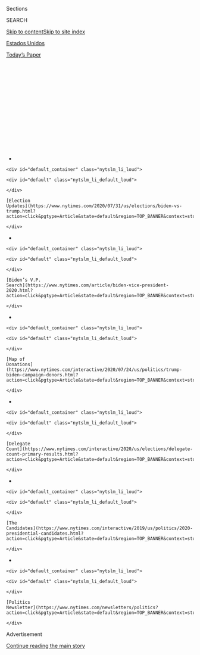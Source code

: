 <div id="app">

<div>

<div>

<div>

<div class="NYTAppHideMasthead css-1q2w90k e1suatyy0">

<div class="section css-ui9rw0 e1suatyy2">

<div class="css-eph4ug er09x8g0">

<div class="css-6n7j50">

</div>

<span class="css-1dv1kvn">Sections</span>

<div class="css-10488qs">

<span class="css-1dv1kvn">SEARCH</span>

</div>

[Skip to content](#site-content)[Skip to site index](#site-index)

</div>

<div id="masthead-section-label" class="css-1wr3we4 eaxe0e00">

[Estados
Unidos](https://www.nytimes.com/es/section/estados-unidos)

</div>

<div class="css-10698na e1huz5gh0">

</div>

</div>

<div id="masthead-bar-one" class="section hasLinks css-15hmgas e1csuq9d3">

<div class="css-uqyvli e1csuq9d0">

</div>

<div class="css-1uqjmks e1csuq9d1">

</div>

<div class="css-9e9ivx">

[](https://myaccount.nytimes.com/auth/login?response_type=cookie&client_id=vi)

</div>

<div class="css-1bvtpon e1csuq9d2">

[Today’s
Paper](https://www.nytimes.com/section/todayspaper)

</div>

</div>

</div>

</div>

<div data-aria-hidden="false">

<div id="site-content" data-role="main">

<div>

<div class="css-1aor85t" style="opacity:0.000000001;z-index:-1;visibility:hidden">

<div class="css-1hqnpie">

<div class="css-epjblv">

<span class="css-17xtcya">[Estados
Unidos](/es/section/estados-unidos)</span><span class="css-x15j1o">|</span><span class="css-fwqvlz">Campaña
2020: las lecciones que nos ofrece un episodio de la candidatura de
Trump en
2016</span>

</div>

<div class="css-k008qs">

<div class="css-1iwv8en">

<span class="css-18z7m18"></span>

<div>

</div>

</div>

<span class="css-1n6z4y">https://nyti.ms/3eqsBZG</span>

<div class="css-1705lsu">

<div class="css-4xjgmj">

<div class="css-4skfbu" data-role="toolbar" data-aria-label="Social Media Share buttons, Save button, and Comments Panel with current comment count" data-testid="share-tools">

  - 
  - 
  - 
  - 
    
    <div class="css-6n7j50">
    
    </div>

  - 

</div>

</div>

</div>

</div>

</div>

</div>

<div id="NYT_TOP_BANNER_REGION" class="css-13pd83m">

<div>

<div id="styln-elections-notifications-menu" class="section interactive-content interactive-size-medium css-1edisqu">

<div class="css-17ih8de interactive-body">

<div class="nytslm_innerContainer" data-aria-live="polite">

<div class="nytslm_title">

</div>

  - 
    
    <div id="default_container" class="nytslm_li_loud">
    
    <div id="default" class="nytslm_li_default_loud">
    
    </div>
    
    [Election
    Updates](https://www.nytimes.com/2020/07/31/us/elections/biden-vs-trump.html?action=click&pgtype=Article&state=default&region=TOP_BANNER&context=storylines_menu)
    
    </div>

  - 
    
    <div id="default_container" class="nytslm_li_loud">
    
    <div id="default" class="nytslm_li_default_loud">
    
    </div>
    
    [Biden’s V.P.
    Search](https://www.nytimes.com/article/biden-vice-president-2020.html?action=click&pgtype=Article&state=default&region=TOP_BANNER&context=storylines_menu)
    
    </div>

  - 
    
    <div id="default_container" class="nytslm_li_loud">
    
    <div id="default" class="nytslm_li_default_loud">
    
    </div>
    
    [Map of
    Donations](https://www.nytimes.com/interactive/2020/07/24/us/politics/trump-biden-campaign-donors.html?action=click&pgtype=Article&state=default&region=TOP_BANNER&context=storylines_menu)
    
    </div>

  - 
    
    <div id="default_container" class="nytslm_li_loud">
    
    <div id="default" class="nytslm_li_default_loud">
    
    </div>
    
    [Delegate
    Count](https://www.nytimes.com/interactive/2020/us/elections/delegate-count-primary-results.html?action=click&pgtype=Article&state=default&region=TOP_BANNER&context=storylines_menu)
    
    </div>

  - 
    
    <div id="default_container" class="nytslm_li_loud">
    
    <div id="default" class="nytslm_li_default_loud">
    
    </div>
    
    [The
    Candidates](https://www.nytimes.com/interactive/2019/us/politics/2020-presidential-candidates.html?action=click&pgtype=Article&state=default&region=TOP_BANNER&context=storylines_menu)
    
    </div>

  - 
    
    <div id="default_container" class="nytslm_li_loud">
    
    <div id="default" class="nytslm_li_default_loud">
    
    </div>
    
    [Politics
    Newsletter](https://www.nytimes.com/newsletters/politics?action=click&pgtype=Article&state=default&region=TOP_BANNER&context=storylines_menu)
    
    </div>

</div>

</div>

</div>

</div>

</div>

<div id="top-wrapper" class="css-1sy8kpn">

<div id="top-slug" class="css-l9onyx">

Advertisement

</div>

[Continue reading the main
story](#after-top)

<div class="ad top-wrapper" style="text-align:center;height:100%;display:block;min-height:250px">

<div id="top" class="place-ad" data-position="top" data-size-key="top">

</div>

</div>

<div id="after-top">

</div>

</div>

<div>

<div id="sponsor-wrapper" class="css-1hyfx7x">

<div id="sponsor-slug" class="css-19vbshk">

Supported by

</div>

[Continue reading the main
story](#after-sponsor)

<div id="sponsor" class="ad sponsor-wrapper" style="text-align:center;height:100%;display:block">

</div>

<div id="after-sponsor">

</div>

</div>

<div class="css-186x18t">

elecciones
2020

</div>

<div class="css-1vkm6nb ehdk2mb0">

# Campaña 2020: las lecciones que nos ofrece un episodio de la candidatura de Trump en 2016

</div>

Un viernes, el mundo escuchó el audio de ‘Access Hollywood’ donde Trump
alardeaba vulgarmente de su trato a las mujeres. Para el domingo en la
noche, lo que sería su perdición había comenzado a evaporarse.

<div class="css-79elbk" data-testid="photoviewer-wrapper">

<div class="css-z3e15g" data-testid="photoviewer-wrapper-hidden">

</div>

<div class="css-1a48zt4 ehw59r15" data-testid="photoviewer-children">

![<span class="css-16f3y1r e13ogyst0" data-aria-hidden="true">La
capacidad de Trump para la política de destrucción total a menudo ha
sido más notoria en tiempos de dificultades en la
campaña.</span><span class="css-cnj6d5 e1z0qqy90" itemprop="copyrightHolder"><span class="css-1ly73wi e1tej78p0">Credit...</span><span><span>Doug
Mills/The New York
Times</span></span></span>](https://static01.nyt.com/images/2020/07/09/us/politics/14Trump-Access-Hollywood-ES/00accesshollywood1-articleLarge.jpg?quality=75&auto=webp&disable=upscale)

</div>

</div>

<div class="css-18e8msd">

<div class="css-vp77d3 epjyd6m0">

<div class="css-hus3qt ey68jwv0" data-aria-hidden="true">

[![Matt
Flegenheimer](https://static01.nyt.com/images/2018/10/02/multimedia/author-matt-flegenheimer/author-matt-flegenheimer-thumbLarge.png
"Matt Flegenheimer")](https://www.nytimes.com/by/matt-flegenheimer)

</div>

<div class="css-1baulvz">

Por [<span class="css-1baulvz last-byline" itemprop="name">Matt
Flegenheimer</span>](https://www.nytimes.com/by/matt-flegenheimer)

</div>

</div>

  - 14 de julio de
    2020

  - 
    
    <div class="css-4xjgmj">
    
    <div class="css-d8bdto" data-role="toolbar" data-aria-label="Social Media Share buttons, Save button, and Comments Panel with current comment count" data-testid="share-tools">
    
      - 
      - 
      - 
      - 
        
        <div class="css-6n7j50">
        
        </div>
    
      - 
    
    </div>
    
    </div>

</div>

<div class="css-mdjrty">

[Read in
English](https://www.nytimes.com/2020/07/12/us/politics/donald-trump-access-hollywood.html "Read in English")

</div>

</div>

<div class="section meteredContent css-1r7ky0e" name="articleBody" itemprop="articleBody">

<div class="css-1fanzo5 StoryBodyCompanionColumn">

<div class="css-53u6y8">

[Regístrate para recibir nuestro
boletín](https://www.nytimes.com/newsletters/el-times) con lo mejor de
The New York Times.

-----

Triste y sin ganas de salir, Donald Trump solo vio una forma de
levantarse: caer más bajo.

Habían pasado dos días desde la notable humillación de su vida política
—la publicación de un audio en el cual [Trump se jactaba de forzar a
varias
mujeres](https://www.nytimes.com/2016/10/08/us/donald-trump-tape-transcript.html)—
y el candidato estaba desesperado por redirigir la conversación. El
resultado, menos de dos horas antes de un debate en octubre de 2016
contra Hillary Clinton en St. Louis, fue una jugada tan secreta que
varias partes interesadas fueron dejadas de lado.

Los asesores de la campaña le dijeron a Reince Priebus, el presidente
del Comité Nacional Republicano que ayudaba con los preparativos del
debate dentro de la suite del hotel del equipo, que Trump había tenido
que que salir para un encuentro donde saludaría a sus seguidores. Temían
que Priebus se opusiera si sabía la verdad: Trump aparecería ante las
cámaras con mujeres que durante años habían acusado a Bill Clinton de
mala conducta sexual, un descarado intento de redireccionar el tema del
maltrato a las mujeres en contra de la familia Clinton.

Y esas denunciantes, que habían sido invitadas al debate como invitadas
sorpresa de Trump pero tenían poco conocimiento del programa completo,
parecían inseguras sobre lo que les esperaba mientras las conducían a
una sala de recepción en el hotel. “No tenía idea de para qué íbamos
allí”, recordó una de ellas, Juanita Broaddrick. “Pero eso no importa.
Lo haría todo de nuevo”.

Antes de que las puertas de la sala se abrieran a los medios y se
revelara la presencia de las mujeres, Stephen Bannon, el director
ejecutivo de la campaña, compartió su visión del espectáculo: “Van a
aferrarse a tí y van a llorar”, recordó haberle dicho a Trump. “Y tú vas
a ser empático”.

</div>

</div>

<div class="css-1fanzo5 StoryBodyCompanionColumn">

<div class="css-53u6y8">

Trump cerró los ojos, dijo Bannon, e inclinó la cabeza hacia atrás “como
un emperador romano”.

“Me encanta”, dictaminó el futuro presidente.

Cuatro años después, Trump parece encontrarse, para todo el mundo
político, de nuevo en gran desventaja. Sus asesores reconocen que si
las elecciones se celebraran hoy, perdería ante Joe Biden, el virtual
candidato demócrata, muy probablemente por un margen considerable.

Pero a medida que el presidente prueba una serie de tácticas dispersas
para poner en marcha su difícil campaña —[apelar a prejuicios
raciales](https://www.nytimes.com/2020/06/11/us/politics/trump-on-race.html)
durante una crisis nacional;
[defender](https://www.nytimes.com/2020/07/06/us/politics/trump-bubba-wallace-nascar.html)
símbolos de la Confederación;
[negar](https://www.nytimes.com/2020/06/21/health/coronavirus-pandemic-spread-trump.html)
las realidades objetivas de una pandemia— sus aliados y adversarios
dicen que últimamente han vuelto a recordar su momento más bajo en 2016,
la última vez en que sus posibilidades parecían tan terribles.

El lanzamiento y las secuelas de la llamada cinta de *Access Hollywood*
es tanto un recordatorio de cuán rápido pueden cambiar los contornos de
una elección y de hasta qué punto Trump está dispuesto a llegar para
cambiarlos. Mientras que algunas personas cercanas a Trump
[cuestionaron](https://www.nytimes.com/es/2020/06/20/espanol/trump-elecciones-2020.html)
su enfoque y resolución en esta reelección, su comportamiento durante un
fin de semana de peligro electoral en 2016 sirve como estudio de caso
sobre la forma en que puede responder cuando se siente acorralado,
cuando sospecha que puede perder.

“Esa es su fortaleza”, dijo Anthony Scaramucci, exdirector de
comunicaciones de la Casa Blanca que, desde su salida, ha pedido la
derrota de Trump. “Cuando Dios estaba repartiendo los genes de la
vergüenza, Trump tomó los genes desvergonzados de ese mostrador”.

</div>

</div>

<div class="css-1fanzo5 StoryBodyCompanionColumn">

<div class="css-53u6y8">

La capacidad de Trump para recurrir a una política de destrucción total,
rara vez en duda, a menudo ha sido más notoria en tiempos de angustia
electoral. Cuando Ben Carson lo superó en algunas encuestas de votantes
republicanos en 2015, Trump [pareció
atacar](https://www.nytimes.com/politics/first-draft/2015/10/25/donald-trump-attacks-ben-carson-and-highlights-his-religion)
la fe de su rival. Cuando Ted Cruz demostró ser un enemigo primario
resistente, Trump publicó una imagen poco halagadora de la esposa de
Cruz y [la amenaza de “contarlo
todo”](https://www.nytimes.com/politics/first-draft/2016/03/23/donald-trump-threatens-ted-cruzs-wife-elicting-angry-retort/)
sobre ella, sin dar más detalles.

Este es un hombre que instó a una potencia extranjera a investigar a
Biden, más de un año antes del Día de las Elecciones 2020, lo que le
generó un juicio político en casa.

En ninguno de esos episodios, Trump se enfrentó a los vientos en contra
que enfrenta ahora, lo que ha obligado a los veteranos de 2016 a
predecir un horror que en los próximos meses pondrá a prueba los límites
de la imaginación del estratega más cínico.

A la campaña de Biden, que en julio tiene una cómoda delantera, se le ha
aconsejado prepararse para lo peor.

“Tiene sentido que el equipo de Biden entienda por qué están ganando
hoy”, dijo Robby Mook, gerente de campaña de Hillary Clinton en 2016.
“Tiene aún más sentido para ellos pensar en cómo pierden”.

Por supuesto, incluso frente a la mina de sorpresas que ha sido octubre
a través de la historia, 2016 fue algo diferente. En cuestión de horas,
el viernes 7 de octubre los líderes de la comunidad de inteligencia
[acusaron
públicamente](https://www.dhs.gov/news/2016/10/07/joint-statement-department-homeland-security-and-office-director-national)
a Rusia de interferir en las elecciones, The Washington Post
[publicó](https://www.washingtonpost.com/politics/trump-recorded-having-extremely-lewd-conversation-about-women-in-2005/2016/10/07/3b9ce776-8cb4-11e6-bf8a-3d26847eeed4_story.html)
el artículo sobre *Access Hollywood* y WikiLeaks [comenzó a
diseminar](https://www.nytimes.com/2016/10/12/us/politics/hillary-clinton-emails-wikileaks.html)
correos electrónicos hackeados de John D. Podesta, el director de
campaña de Clinton, en una sincronización que su equipo no encontró
fortuita.

El asesor especial, Robert S. Mueller III, investigó si la publicación
de los correos electrónicos de Podesta estaba relacionada con la cinta
de *Access Hollywood*, pero no estableció públicamente un vínculo con la
campaña de Trump. Al final, creen muchos asesores de Clinton, nada de
ese día afectó la elección tanto como una carta de [James B. Comey, el
director del
FBI](https://www.nytimes.com/2019/10/12/us/politics/james-comey-trump.html),
que revivió el tema del servidor del correo electrónico privado de
Clinton tres semanas después.

</div>

</div>

<div class="css-1fanzo5 StoryBodyCompanionColumn">

<div class="css-53u6y8">

Para los admiradores de Trump, estas escenas retrospectivas se registran
ahora como un recuerdo esperanzador, un testimonio de la
imprevisibilidad que durante mucho tiempo ha definido su arco político y
podría volver a
hacerlo.

<div id="NYT_MAIN_CONTENT_1_REGION" class="css-9tf9ac">

<div>

<div id="styln-nfldraft-updates-block" class="section interactive-content interactive-size-medium css-1ftcdic">

<div class="css-17ih8de interactive-body">

<div id="styln-briefing-block" data-asset-id="">

<div class="briefing-block-header-section">

# [Latest Updates: 2020 Election](https://www.nytimes.com/2020/07/31/us/elections/biden-vs-trump.html?action=click&pgtype=Article&state=default&region=MAIN_CONTENT_1&context=storylines_live_updates)

<div class="briefing-block-ts">

Updated 2020-08-01T01:26:45.732Z

</div>

</div>

  - [Kamala Harris, a top vice-presidential contender, confronts double
    standards.](https://www.nytimes.com/2020/07/31/us/elections/biden-vs-trump.html?action=click&pgtype=Article&state=default&region=MAIN_CONTENT_1&context=storylines_live_updates#link-29fdff45)
  - [Karen Bass and Susan Rice are rising on Biden’s vice-presidential
    shortlist.](https://www.nytimes.com/2020/07/31/us/elections/biden-vs-trump.html?action=click&pgtype=Article&state=default&region=MAIN_CONTENT_1&context=storylines_live_updates#link-13ec3d9c)
  - [Trump says Russian bounties to kill U.S. troops ‘never took
    place.’](https://www.nytimes.com/2020/07/31/us/elections/biden-vs-trump.html?action=click&pgtype=Article&state=default&region=MAIN_CONTENT_1&context=storylines_live_updates#link-49e9a016)

<div class="briefing-block-footer">

<div class="briefing-block-footer-meta">

[See more
updates](https://www.nytimes.com/2020/07/31/us/elections/biden-vs-trump.html?action=click&pgtype=Article&state=default&region=MAIN_CONTENT_1&context=storylines_live_updates)

</div>

</div>

</div>

</div>

</div>

</div>

</div>

Hoy, pocos de ellos reparan en los detalles del fin de semana en que
Trump parecía prácticamente acabado: la masa de republicanos que lo
instaban a renunciar; la disculpa grabada que los principales asesores
han comparado a un “video de rehenes”; una calamidad de relaciones
públicas tan total que incluso los fabricantes de Tic Tac, los
refrescantes de aliento mencionados por Trump en el audio, enviaron una
declaración que lo condenaba.

Lo que los partidarios recuerdan es la sensación de ver a Trump
defenderse.

“Descubrí que muchas mujeres reaccionaron a su fuerza. Y sigo escuchando
eso”, dijo Mica Mosbacher, recaudadora de fondos republicana que forma
parte de la junta asesora de Mujeres para Trump 2020. “Nadie es
perfecto”.

</div>

</div>

<div class="css-79elbk" data-testid="photoviewer-wrapper">

<div class="css-z3e15g" data-testid="photoviewer-wrapper-hidden">

</div>

<div class="css-1a48zt4 ehw59r15" data-testid="photoviewer-children">

![<span class="css-16f3y1r e13ogyst0" data-aria-hidden="true">Un
elevador de servicio en la Torre Trump el 7 de octubre de
2016</span><span class="css-cnj6d5 e1z0qqy90" itemprop="copyrightHolder"><span class="css-1ly73wi e1tej78p0">Credit...</span><span>Stephen
Crowley/The New York
Times</span></span>](https://static01.nyt.com/images/2020/07/09/us/politics/14Trump-Access-Hollywood-ES-02/merlin_112849274_780714d4-bfc9-4041-883c-8001fae74070-articleLarge.jpg?quality=75&auto=webp&disable=upscale)

</div>

</div>

<div class="css-1fanzo5 StoryBodyCompanionColumn">

<div class="css-53u6y8">

## Viernes

El primer instinto de Trump, como siempre, fue una actitud desafiante:
no fui yo.

El ensayo del debate en la Torre Trump había sido desviado por el
zumbido del pánico, cuando una asistente, Hope Hicks, le entregó una
colección de documentos, una transcripción de sus comentarios vulgares,
grabados en 2005 y proporcionada por el Post, que buscaba comentarios de
la campaña antes de la publicación.

*“Solo empiezo a besarlas. Es como un imán”.*

*“Cuando eres una estrella, te dejan hacerlo. Puedes hacer cualquier
cosa”.*

*“Agarrarlas por la vagina. Puedes hacer cualquier cosa”.*

Trump dijo que eso no sonaba como cosas que él diría. Los asesores se
permitieron dudar, brevemente, si todo había sido un malentendido.

</div>

</div>

<div class="css-1fanzo5 StoryBodyCompanionColumn">

<div class="css-53u6y8">

Entonces llegó el audio de archivo. Trump escuchó.

“Soy yo”, dijo.

Al otro lado del río, en Brooklyn, varios ayudantes de Clinton habían
estado apiñados en la oficina de Mook, tramando la mejor manera de
responder a lo que habían asumido sería la historia del día: la
evaluación de la comunidad de inteligencia sobre la intromisión rusa.
Una conmoción en el espacio de trabajo más amplio de la sede los sacó de
ahí.

En este punto de la carrera, los miembros del personal de Clinton habían
llegado a ver su tarea como un tipo de misión difícil, más un camino
arduo que una marcha de la victoria, salpicado por tropiezos
autoinflingidos y choques externos en una medida implacable.

Incluso los supuestos estímulos políticos —y este ciertamente lucía como
uno— parecían llegar con un poco de náuseas.

“Este es el orden”, dijo Jennifer Palmieri, directora de comunicaciones
de la campaña, al recordar su secuencia de emociones durante el
lanzamiento de la cinta: “Repulsión por lo que dijo, desilusión porque
nadie se preocuparía por Rusia y miedo por Hillary debido a cuán
desquiciado él se iba a poner”.

La propia Clinton estaba en un hotel en el suburbano condado de
Westchester, donde ella y sus asesores tenían sesiones de debate. En los
televisores de un comedor, el grupo podía ver en las franjas inferiores
de los telediarios noticias sobre la cinta. Pero, inicialmente, nadie
podía escucharla.

En sus memorias de 2017, Clinton describió una tristeza constante al
escuchar las palabras de Trump. “Esa cinta nunca va a desaparecer”,
escribió. “Ahora es parte de nuestra historia”.

Sin embargo, la historia de su esposo, entrelazada con la suya, también
hizo que el contenido de la grabación fuera especialmente incómodo para
la campaña.

</div>

</div>

<div class="css-1fanzo5 StoryBodyCompanionColumn">

<div class="css-53u6y8">

Incluso antes de *Access Hollywood*, sus asesores habían planteado la
posibilidad de que Trump apuntase hacia las mujeres que acusaron a
Clinton (y la postura de Hillary Clinton hacia ellas) para disculpar sus
propias fechorías. Y, rápidamente, Trump señaló que el pasado de Bill
Clinton figuraría en el futuro inmediato de su campaña.

En una declaración a los periodistas cuando la historia se hizo pública,
Trump describió sus comentarios como “bromas en el vestuario” —una frase
que se le ocurrió a él, dicen los asesores— y acusó a Bill Clinton de
“decirme cosas mucho peores en el campo de golf”.

“Pido disculpas”, concluyó Trump, “si alguien fue ofendido”.

Algunos confidentes de Trump, incluida su hija Ivanka, [lo
instaron](https://www.nytimes.com/es/2017/05/03/espanol/ivanka-trump-la-mujer-que-mas-escucha-el-presidente-de-estados-unidos.html)
a demostrar un arrepentimiento menos calculado. Él accedió a grabar un
video, que se lanzaría horas después, pero se resistió a acatar muchos
de los consejos.

El producto resultante —una [alocución surrealista de 90
segundos](https://www.facebook.com/DonaldTrump/videos/here-is-my-statementive-never-said-im-a-perfect-person-nor-pretended-to-be-someo/10157844642270725/),
hecha en frente de un falso horizonte de edificios— fue una mezcolanza
de los impulsos encontrados de su equipo en duelo.

Emitió una rara admisión de disculpa absoluta (“Lo dije, me equivoqué, y
me disculpo”), planteó su vida como una historia de crecimiento (“mis
viajes también me han cambiado”) y dio un giro para rápidamente acusar a
los Clinton de hipocresía.

“Discutiremos más sobre esto en los próximos días”, prometió. “Nos vemos
en el debate el
domingo”.

</div>

</div>

<div class="css-79elbk" data-testid="photoviewer-wrapper">

<div class="css-z3e15g" data-testid="photoviewer-wrapper-hidden">

</div>

<div class="css-1a48zt4 ehw59r15" data-testid="photoviewer-children">

<div class="css-1xdhyk6 erfvjey0">

<span class="css-1ly73wi e1tej78p0">Image</span>

<div class="css-zjzyr8">

<div data-testid="lazyimage-container" style="height:257.77777777777777px">

</div>

</div>

</div>

<span class="css-16f3y1r e13ogyst0" data-aria-hidden="true">Trump saludó
a sus partidarios fuera de la Torre Trump el 8 de octubre de
2016</span><span class="css-cnj6d5 e1z0qqy90" itemprop="copyrightHolder"><span class="css-1ly73wi e1tej78p0">Credit...</span><span>Spencer
Platt/Getty Images</span></span>

</div>

</div>

<div class="css-1fanzo5 StoryBodyCompanionColumn">

<div class="css-53u6y8">

## Sábado

Si muchos de los republicanos más sobresalientes se hubieran salido con
la suya, Trump no habría llegado al debate el domingo.

</div>

</div>

<div class="css-1fanzo5 StoryBodyCompanionColumn">

<div class="css-53u6y8">

En público y en privado, los legisladores le
[pedían](https://www.pbs.org/newshour/politics/headline-republicans-react-trump-comments-objectifying-women)
que se hiciera a un lado y permitiera que Mike Pence liderara la
candidatura. Los funcionarios del partido proyectaron la devastación en
la papeleta electoral. Otros simplemente no podían soportar asociarse
con el nominado.

“Me sentí avergonzado”, dijo Carlos Curbelo, un ex congresista
republicano que en ese momento buscaba la reelección para un escaño en
el sur de Florida y ya había rechazado la campaña de Trump. “En español,
tenemos este concepto llamado ‘pena ajena’. No estás involucrado en la
actividad, pero sientes vergüenza”. El presidente de la cámara de
representantes retiró la invitación a Trump a un mitin el sábado en el
que estaba programado que aparecieran juntos en Wisconsin. “Hay un
elefante en la habitación”, [le dijo Paul Ryan a la
multitud](https://madison.com/wsj/news/local/govt-and-politics/paul-ryan-heckled-on-home-turf-after-donald-trump-mike-pence-scratched-from-gop-event/article_8e0acf67-1f2f-56a4-b42d-e8ebcbd0bc67.html),
sorteando los abucheos persistentes.

“¿Dónde está Trump”, gritaban los asistentes.

En Nueva York, los asesores de menor jerarquía rastrearon las
deserciones, intercambiando rumores y temores.

“Hay otro”.

“Otro”.

“¿Alguna vez podremos volver a trabajar en Washington?”.

El jefe era más juguetón, aunque solo fuera para tratar de aligerar los
ánimos: “¡Ciertamente han sido 24 horas interesantes\!”,
[tuiteó](https://twitter.com/realdonaldtrump/status/784767399442653184?lang=en)
el sábado por la mañana.

Reunió a los altos miembros de su equipo en la Torre Trump y le preguntó
a Priebus qué había escuchado. Lo que escuchó el presidente del partido,
respondió, era que Trump bien podía abandonar o perder en un derrumbe
histórico.

“Entonces”, dijo Trump, “¿cuáles son las buenas noticias?”.

El resurgimiento resuena cuatro años después como una ordenada
encapsulación de la cosmovisión trumpista en una crisis de campaña. En
los últimos meses, se ha sabido que [arremete contra
asesores](https://www.nytimes.com/2020/04/29/us/politics/trump-campaign-reelection-polls.html)
que comparten números desalentadores de encuestas, insistiendo en que su
posición no puede ser tan precaria.

Las personas que lo conocen citan este pensamiento semi mágico como una
especie de superpoder político, cuando se utiliza de manera efectiva.

</div>

</div>

<div class="css-1fanzo5 StoryBodyCompanionColumn">

<div class="css-53u6y8">

“No subestimen su resistencia personal”, dijo Scaramucci. Recordó el
consejo que el presidente le dio sobre la velocidad del ciclo de
noticias: “Dijo: ‘Sí, recibes una prensa negativa. Dura aproximadamente
una semana. Y luego se desvanece y están en otra cosa y a nadie le
importa’”.

Sin embargo, ese fin de semana, los asesores de Trump sintieron que poco
pasaría por sí solo.

La idea de desplegar a las acusadoras de Bill Clinton se había filtrado
a través de la órbita de Trump durante meses, y se había discutido entre
Bannon y aliados como Aaron Klein de Breitbart News —el sitio de extrema
derecha que apoyaba a Trump y que Bannon había dirigido— y largamente
promovido por Roger J. Stone Jr., asesor informal de Trump e infame
camorrista republicano. (El viernes 10 de julio, Trump
[conmutó](https://www.nytimes.com/2020/07/10/us/politics/trump-roger-stone-clemency.html)
la sentencia de Stone por siete delitos graves después de haber sido
condenado el año pasado por obstruir una investigación del Congreso
sobre la campaña de Trump 2016 y los posibles vínculos con Rusia).

Justo antes del “fin de semana de Billy Bush”, como lo llama Bannon (un
guiño al presentador de *Access Hollywood* que salía en la cinta con
Trump), tres de las denunciantes de Clinton habían estado en Washington
para entrevistarse con Klein.

A medida que las súplicas republicanas por la destitución de Trump se
multiplicaron, Bannon reconoció una oportunidad. Dijo que llamó a Klein,
ahora asesor del primer ministro de Israel, Benjamin Netanyahu, y le
preguntó cómo se veía el material de Clinton. La respuesta lo complació.
Se hicieron nuevos arreglos de viaje.

Al mismo tiempo, Trump buscó consuelo temporal en un bálsamo habitual:
los aplausos.

A las 5 p.m. del sábado, sus partidarios se habían agrupado a lo largo
de la Quinta Avenida, agitando carteles desde la acera. Trump
[bajó](https://www.nytimes.com/2016/10/10/us/politics/trump-tower.html)
al vestíbulo de mármol, acompañado de su hijo mayor y de su gerente de
campaña, Kellyanne Conway, y salió por la puerta de cristal.

Levantó su puño derecho, y escuchó los vítores. Sus fanáticos estiraron
las manos para rozar la chaqueta de su traje.

</div>

</div>

<div class="css-1fanzo5 StoryBodyCompanionColumn">

<div class="css-53u6y8">

Un reportero preguntó si se quedaría en la carrera. “Cien por ciento”,
respondió Trump.

Y luego volvió a entrar, aplaudiendo en el
camino.

</div>

</div>

<div class="css-79elbk" data-testid="photoviewer-wrapper">

<div class="css-z3e15g" data-testid="photoviewer-wrapper-hidden">

</div>

<div class="css-1a48zt4 ehw59r15" data-testid="photoviewer-children">

<div class="css-1xdhyk6 erfvjey0">

<span class="css-1ly73wi e1tej78p0">Image</span>

<div class="css-zjzyr8">

<div data-testid="lazyimage-container" style="height:257.77777777777777px">

</div>

</div>

</div>

<span class="css-16f3y1r e13ogyst0" data-aria-hidden="true">Después de
que se reveló la cinta, Trump sostuvo una conferencia de prensa con tres
mujeres, Kathleen Willey, Juanita Broaddrick y Paula Jones, que habían
acusado a Bill Clinton de conducta sexual inapropiada, y una cuarta,
Kathy Shelton, quien dijo que en su juventud había sido violada por un
hombre a quien Hillary Clinton representó como defensora de oficio en la
década de
1970.</span><span class="css-cnj6d5 e1z0qqy90" itemprop="copyrightHolder"><span class="css-1ly73wi e1tej78p0">Credit...</span><span>Evan
Vucci/Associated Press</span></span>

</div>

</div>

<div class="css-1fanzo5 StoryBodyCompanionColumn">

<div class="css-53u6y8">

## Domingo

Trump parecía tener la última palabra.

“EXCLUSIVO”
[tuiteó](https://twitter.com/realdonaldtrump/status/785106800572063744?lang=en)
el domingo por la mañana, y compartió un enlace a Breitbart. “Entrevista
en video: Juanita Broaddrick, denunciante de Bill Clinton, revive
violaciones brutales”.

Había pocas dudas de que Trump hablaría sobre las mujeres del pasado de
los Clinton en St. Louis. Pero pocos conocían que cuatro mujeres estaban
en camino: tres que habían acusado a Clinton de conducta sexual
inapropiada —Broaddrick, Kathleen Willey y Paula Jones— y una cuarta,
Kathy Shelton, quien durante su juventud dijo que fue violada por un
hombre a quien Hillary Clinton representó como abogada defensora de
oficio en la década de 1970.

Bill Clinton siempre ha negado haber actuado mal en estos tres casos;
Hillary Clinton ha dicho que estaba disgustada con la decisión del
tribunal de encargarla de la defensa en el caso Shelton, pero que no
tenía más remedio que aceptarla.

Un par de horas antes del debate, dijo Broaddrick, fue llevada a un
elevador de servicio del hotel para reunirse en privado con Trump, junto
con Willey y Shelton. Jones llegó más tarde, a tiempo para la siguiente
etapa.

“Fue encantador”, dijo Broaddrick. “Y luego, cuando comenzamos a irnos,
Steve Bannon dice: ‘Pasemos por esta puerta aquí’”.

Las mujeres fueron conducidas a una habitación adyacente con una mesa
larga, según Broaddrick, quien asumió que era inminente la llegada de la
comida. Les pidieron que se sentaran en fila, hombro con hombro. Luego,
Trump entró y se sentó entre ellas, con dos sillas a cada lado de él.

</div>

</div>

<div class="css-1fanzo5 StoryBodyCompanionColumn">

<div class="css-53u6y8">

“Déjenlos entrar”, indicó el candidato.

Las puertas se abrieron al cuerpo de prensa itinerante de Trump, que la
campaña había llevado al hotel. Los reporteros parecían confundidos.
Bannon sonrió radiante.

“Estas cuatro mujeres muy valientes han pedido estar aquí”, dijo Trump
[a las
cámaras](https://www.facebook.com/DonaldTrump/videos/10157857037430725/),
“y fue un honor ayudarlas. Y creo que cada una hará una corta
declaración individual”.

Las invitadas se sucedieron en los elogios a Trump, a veces compartiendo
detalles de sus acusaciones contra los Clinton. Trump asintió
severamente. En tres minutos había terminado.

Cuando se deshizo la reunión, los reporteros le hicieron preguntas a
Trump sobre el hecho de tocar a las mujeres sin su consentimiento. Jones
intervino. “¿Por qué no le preguntas eso a Bill Clinton?”, dijo,
mientras Trump miraba hacia adelante. “Adelante, también pregúntale a
Hillary”.

El equipo de Trump se emocionó con la escena, en parte porque la campaña
—a la que a menudo se le filtraban cosas— había logrado mantener un
secreto. Las mujeres parecían asombradas pero agradecieron la
oportunidad de hablar. “Oh, estaba tan emocionada”, dijo Jones en una
entrevista. “Se sintió tan bien que tuve que decirlo”.

En el lugar del debate, los asistentes de Clinton asimilaron la
producción con una mezcla de alarma y estoicismo performativo, aún más
después de que la campaña de Trump intentó colocar a las mujeres en el
área de descanso para las familias de los candidatos, antes de
encontrar otro lugar para ellas en la sala de debate.

Tras bastidores, los asesores de Clinton le dijeron que Trump
simplemente intentaba jugar con ella.

“Sí”, dijo Clinton. “Lo sé”.

</div>

</div>

<div class="css-1fanzo5 StoryBodyCompanionColumn">

<div class="css-53u6y8">

“Lo mejor es que no funcionó”, recuerda Palmieri que respondió.

“No”, contestó Clinton. “No
funcionó”.

</div>

</div>

<div class="css-79elbk" data-testid="photoviewer-wrapper">

<div class="css-z3e15g" data-testid="photoviewer-wrapper-hidden">

</div>

<div class="css-1a48zt4 ehw59r15" data-testid="photoviewer-children">

<div class="css-1xdhyk6 erfvjey0">

<span class="css-1ly73wi e1tej78p0">Image</span>

<div class="css-zjzyr8">

<div data-testid="lazyimage-container" style="height:257.77777777777777px">

</div>

</div>

</div>

<span class="css-16f3y1r e13ogyst0" data-aria-hidden="true">Trump
describió el lenguaje en el video como “conversación de vestuario”
durante el
debate.</span><span class="css-cnj6d5 e1z0qqy90" itemprop="copyrightHolder"><span class="css-1ly73wi e1tej78p0">Credit...</span><span>Doug
Mills/The New York Times</span></span>

</div>

</div>

<div class="css-1fanzo5 StoryBodyCompanionColumn">

<div class="css-53u6y8">

El debate en sí, celebrado en un formato de asamblea popular, fue a la
vez impresionante y para nada sorprendente en su hostilidad forjada a
fuego lento. Los dos no se dieron la mano al principio. Ella lo llamó no
apto para servir. Él sugirió que la encarcelarían si él ganaba y, a
menudo, se acercaba ominosamente detrás de ella cuando Clinton hablaba.

Trump [ha
dicho](https://www.politico.com/magazine/story/2019/07/10/american-carnage-excerpt-access-hollywood-tape-227269)
que el debate le ganó las elecciones. Como mínimo, la noche pareció
estabilizar una campaña que pareció [susceptible a
zozobrar](https://www.huffpost.com/entry/yahoo-64-hours-october-american-politics_n_59d7c567e4b072637c43dd1c)
durante 48 horas.

Dejó claro que no veía ninguna razón para hacerse a un lado o expresar
más remordimiento público. La mayoría de sus partidarios tampoco veían
razones para exigir tanto.

“Es una conversación de vestuario”, dijo Trump, y [repitió el
enunciado](https://www.nytimes.com/2016/10/10/us/politics/transcript-second-debate.html)
cinco veces sobre el escenario, “y es una de esas cosas”.

Cuando dejó St. Louis, el episodio que se suponía que lo condenaría, por
consenso bipartidista, había comenzado a desvanecerse.

</div>

</div>

<div class="css-1fanzo5 StoryBodyCompanionColumn">

<div class="css-53u6y8">

Pero la verdadera coda del fin de semana —y quizás la instantánea más
pura de la psicología definitiva de Trump cuando se siente atacado— no
llegó al debate. O al día siguiente. O incluso con su elección semanas
después.

Llegó los meses que siguieron. Mientras se preparaba para asumir el
cargo, Trump, validado por su triunfo de noviembre, comenzó a presentar
en privado una curiosa teoría sobre la autenticidad de la cinta, una
historia alternativa que prefería a la real.

No era él.

Maggie Haberman contribuyó con reportería. Kitty Bennett ayudó con la
investigación.

Matt Flegenheimer es un reportero que cubre la política nacional.
Comenzó en el Times en 2011 en la sección Metro y cubrió tránsito, el
Ayuntamiento y las campañas.
[@mattfleg](https://twitter.com/mattfleg)

-----

</div>

</div>

</div>

<div>

</div>

<div>

</div>

<div id="NYT_BELOW_MAIN_CONTENT_REGION">

<div>

<div id="STLYN_guide_v1_STYLN_guide_a" class="section css-l08pwh interactive-content interactive-size-medium">

<div class="css-17ih8de interactive-body">

<div class="g-story g-freebird g-max-limit" data-preview-slug="styln-scroll-guide">

</div>

<div id="g-electionguide-id" class="g-electionguide">

<div class="g-electionguide-container">

<div class="g-electionguide-wrapper">

<div class="g-electionguide-logo">

</div>

# Our 2020 Election Guide

Updated July 31, 2020

  - 
    
    -----
    
    ## The Latest
    
      - President Trump’s assault on the Postal Service is intersecting
        with his attacks on mail-in voting. [Voting rights groups say it
        is a recipe for
        disaster.](https://www.nytimes.com/2020/07/31/us/politics/trump-usps-mail-delays.html?action=click&pgtype=Article&state=default&region=BELOW_MAIN_CONTENT&context=storylines_guide)

  - 
    
    -----
    
    ## Biden’s V.P. Search
    
      - [Here are 13
        women](https://www.nytimes.com/article/biden-vice-president-2020.html?action=click&pgtype=Article&state=default&region=BELOW_MAIN_CONTENT&context=storylines_guide)
        who have been under consideration to be Joe Biden’s running
        mate, and why each might be chosen — and might not be.

  - 
    
    -----
    
    ## Keep Up With Our Coverage
    
      - Get an
        [email](https://www.nytimes.com/newsletters/politics?action=click&pgtype=Article&state=default&region=BELOW_MAIN_CONTENT&context=storylines_guide)
        recapping the day’s news
    
    <!-- end list -->
    
      - Download our mobile app on
        [iOS](https://apps.apple.com/us/app/nytimes/id284862083?ls=1&mat_click_id=5c79ae7455014fd1bd66b5610c05b8f2-20191112-16948&referrer=mat_click_id%3D5c79ae7455014fd1bd66b5610c05b8f2-20191112-16948%26link_click_id%3D722930677036718082)
        and
        [Android](http://a.localytics.com/android?id=com.nytimes.android&referrer=utm_source%3Dother_nyt_mobile_web%26utm_medium%3DWeb%2520page%26utm_term%3DGeneral%2520Mobile%2520Page%26utm_campaign%3DNYT%2520Mobile%2520General%2520Page)
        and turn on Breaking News and Politics alerts

</div>

</div>

</div>

</div>

</div>

</div>

</div>

<div>

</div>

<div>

<div id="bottom-wrapper" class="css-1ede5it">

<div id="bottom-slug" class="css-l9onyx">

Advertisement

</div>

[Continue reading the main
story](#after-bottom)

<div id="bottom" class="ad bottom-wrapper" style="text-align:center;height:100%;display:block;min-height:90px">

</div>

<div id="after-bottom">

</div>

</div>

</div>

</div>

</div>

## Site Index

<div>

</div>

## Site Information Navigation

  - [© <span>2020</span> <span>The New York Times
    Company</span>](https://help.nytimes.com/hc/en-us/articles/115014792127-Copyright-notice)

<!-- end list -->

  - [NYTCo](https://www.nytco.com/)
  - [Contact
    Us](https://help.nytimes.com/hc/en-us/articles/115015385887-Contact-Us)
  - [Work with us](https://www.nytco.com/careers/)
  - [Advertise](https://nytmediakit.com/)
  - [T Brand Studio](http://www.tbrandstudio.com/)
  - [Your Ad
    Choices](https://www.nytimes.com/privacy/cookie-policy#how-do-i-manage-trackers)
  - [Privacy](https://www.nytimes.com/privacy)
  - [Terms of
    Service](https://help.nytimes.com/hc/en-us/articles/115014893428-Terms-of-service)
  - [Terms of
    Sale](https://help.nytimes.com/hc/en-us/articles/115014893968-Terms-of-sale)
  - [Site
    Map](https://spiderbites.nytimes.com)
  - [Help](https://help.nytimes.com/hc/en-us)
  - [Subscriptions](https://www.nytimes.com/subscription?campaignId=37WXW)

</div>

</div>

</div>

</div>
